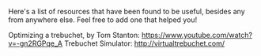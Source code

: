 Here's a list of resources that have been found to be useful, besides any from anywhere else. Feel free to add one that helped you!

Optimizing a trebuchet, by Tom Stanton: https://www.youtube.com/watch?v=-gn2RGPqe_A
Trebuchet Simulator: http://virtualtrebuchet.com/
